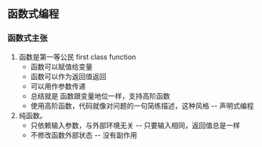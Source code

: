 ## 函数式编程
### 函数式主张
1. 函数是第一等公民 first class function
    * 函数可以赋值给变量
    * 函数可以作为返回值返回
    * 可以用作参数传递
    * 总结就是 函数跟变量地位一样，支持高阶函数
    * 使用高阶函数，代码就像对问题的一句简练描述，这种风格 -- 声明式编程
2. 纯函数。 
    * 只依赖输入参数，与外部环境无关 -- 只要输入相同，返回值总是一样
    * 不修改函数外部状态 -- 没有副作用
